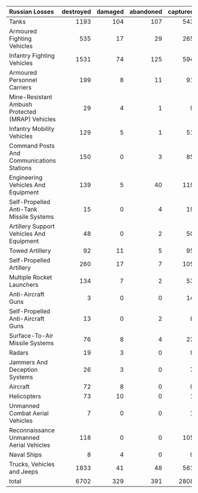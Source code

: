 | Russian Losses                                   |   destroyed |   damaged |   abandoned |   captured |   total |
|:-------------------------------------------------|------------:|----------:|------------:|-----------:|--------:|
| Tanks                                            |        1193 |       104 |         107 |        543 |    1947 |
| Armoured Fighting Vehicles                       |         535 |        17 |          29 |        265 |     846 |
| Infantry Fighting Vehicles                       |        1531 |        74 |         125 |        594 |    2324 |
| Armoured Personnel Carriers                      |         199 |         8 |          11 |         91 |     309 |
| Mine-Resistant Ambush Protected  (MRAP) Vehicles |          29 |         4 |           1 |          9 |      43 |
| Infantry Mobility Vehicles                       |         129 |         5 |           1 |         51 |     186 |
| Command Posts And Communications Stations        |         150 |         0 |           3 |         85 |     238 |
| Engineering Vehicles And Equipment               |         139 |         5 |          40 |        119 |     303 |
| Self-Propelled Anti-Tank Missile Systems         |          15 |         0 |           4 |         19 |      38 |
| Artillery Support Vehicles And Equipment         |          48 |         0 |           2 |         50 |     100 |
| Towed Artillery                                  |          92 |        11 |           5 |         95 |     203 |
| Self-Propelled Artillery                         |         260 |        17 |           7 |        105 |     389 |
| Multiple Rocket Launchers                        |         134 |         7 |           2 |         53 |     196 |
| Anti-Aircraft Guns                               |           3 |         0 |           0 |         14 |      17 |
| Self-Propelled Anti-Aircraft Guns                |          13 |         0 |           2 |          8 |      23 |
| Surface-To-Air Missile Systems                   |          76 |         8 |           4 |         23 |     111 |
| Radars                                           |          19 |         3 |           0 |          9 |      31 |
| Jammers And Deception Systems                    |          26 |         3 |           0 |          7 |      36 |
| Aircraft                                         |          72 |         8 |           0 |          0 |      80 |
| Helicopters                                      |          73 |        10 |           0 |          1 |      84 |
| Unmanned Combat Aerial Vehicles                  |           7 |         0 |           0 |          1 |       8 |
| Reconnaissance Unmanned Aerial Vehicles          |         118 |         0 |           0 |        105 |     223 |
| Naval Ships                                      |           8 |         4 |           0 |          0 |      12 |
| Trucks, Vehicles and Jeeps                       |        1833 |        41 |          48 |        561 |    2483 |
| total                                            |        6702 |       329 |         391 |       2808 |   10230 |